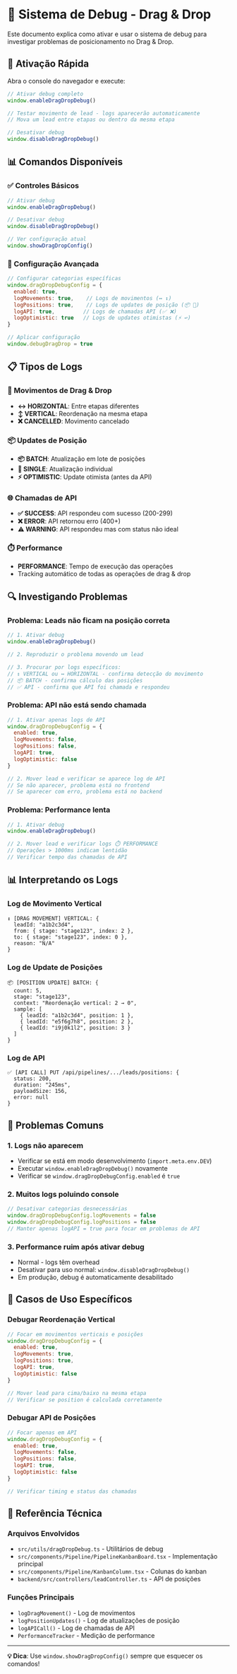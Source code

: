 # 🐛 Sistema de Debug - Drag & Drop

Este documento explica como ativar e usar o sistema de debug para investigar problemas de posicionamento no Drag & Drop.

## 🚀 Ativação Rápida

Abra o console do navegador e execute:

```javascript
// Ativar debug completo
window.enableDragDropDebug()

// Testar movimento de lead - logs aparecerão automaticamente
// Mova um lead entre etapas ou dentro da mesma etapa

// Desativar debug
window.disableDragDropDebug()
```

## 📊 Comandos Disponíveis

### ✅ Controles Básicos
```javascript
// Ativar debug
window.enableDragDropDebug()

// Desativar debug  
window.disableDragDropDebug()

// Ver configuração atual
window.showDragDropConfig()
```

### 🔧 Configuração Avançada
```javascript
// Configurar categorias específicas
window.dragDropDebugConfig = {
  enabled: true,
  logMovements: true,    // Logs de movimentos (↔️ ↕️)
  logPositions: true,    // Logs de updates de posição (📦 🎯)
  logAPI: true,         // Logs de chamadas API (✅ ❌)
  logOptimistic: true   // Logs de updates otimistas (⚡ ↩️)
}

// Aplicar configuração
window.debugDragDrop = true
```

## 📋 Tipos de Logs

### 🎯 Movimentos de Drag & Drop
- **↔️ HORIZONTAL**: Entre etapas diferentes
- **↕️ VERTICAL**: Reordenação na mesma etapa  
- **❌ CANCELLED**: Movimento cancelado

### 📦 Updates de Posição
- **📦 BATCH**: Atualização em lote de posições
- **🎯 SINGLE**: Atualização individual
- **⚡ OPTIMISTIC**: Update otimista (antes da API)

### 🌐 Chamadas de API
- **✅ SUCCESS**: API respondeu com sucesso (200-299)
- **❌ ERROR**: API retornou erro (400+)
- **⚠️ WARNING**: API respondeu mas com status não ideal

### ⏱️ Performance
- **PERFORMANCE**: Tempo de execução das operações
- Tracking automático de todas as operações de drag & drop

## 🔍 Investigando Problemas

### Problema: Leads não ficam na posição correta
```javascript
// 1. Ativar debug
window.enableDragDropDebug()

// 2. Reproduzir o problema movendo um lead

// 3. Procurar por logs específicos:
// ↕️ VERTICAL ou ↔️ HORIZONTAL - confirma detecção do movimento
// 📦 BATCH - confirma cálculo das posições
// ✅ API - confirma que API foi chamada e respondeu
```

### Problema: API não está sendo chamada
```javascript
// 1. Ativar apenas logs de API
window.dragDropDebugConfig = {
  enabled: true,
  logMovements: false,
  logPositions: false, 
  logAPI: true,
  logOptimistic: false
}

// 2. Mover lead e verificar se aparece log de API
// Se não aparecer, problema está no frontend
// Se aparecer com erro, problema está no backend
```

### Problema: Performance lenta
```javascript
// 1. Ativar debug
window.enableDragDropDebug()

// 2. Mover lead e verificar logs ⏱️ PERFORMANCE
// Operações > 1000ms indicam lentidão
// Verificar tempo das chamadas de API
```

## 📊 Interpretando os Logs

### Log de Movimento Vertical
```
↕️ [DRAG MOVEMENT] VERTICAL: {
  leadId: "a1b2c3d4",
  from: { stage: "stage123", index: 2 },
  to: { stage: "stage123", index: 0 },
  reason: "N/A"
}
```

### Log de Update de Posições
```
📦 [POSITION UPDATE] BATCH: {
  count: 5,
  stage: "stage123", 
  context: "Reordenação vertical: 2 → 0",
  sample: [
    { leadId: "a1b2c3d4", position: 1 },
    { leadId: "e5f6g7h8", position: 2 },
    { leadId: "i9j0k1l2", position: 3 }
  ]
}
```

### Log de API
```
✅ [API CALL] PUT /api/pipelines/.../leads/positions: {
  status: 200,
  duration: "245ms",
  payloadSize: 156,
  error: null
}
```

## 🚨 Problemas Comuns

### 1. Logs não aparecem
- Verificar se está em modo desenvolvimento (`import.meta.env.DEV`)
- Executar `window.enableDragDropDebug()` novamente
- Verificar se `window.dragDropDebugConfig.enabled` é `true`

### 2. Muitos logs poluindo console
```javascript
// Desativar categorias desnecessárias
window.dragDropDebugConfig.logMovements = false
window.dragDropDebugConfig.logPositions = false
// Manter apenas logAPI = true para focar em problemas de API
```

### 3. Performance ruim após ativar debug
- Normal - logs têm overhead
- Desativar para uso normal: `window.disableDragDropDebug()`
- Em produção, debug é automaticamente desabilitado

## 🎯 Casos de Uso Específicos

### Debugar Reordenação Vertical
```javascript
// Focar em movimentos verticais e posições
window.dragDropDebugConfig = {
  enabled: true,
  logMovements: true,
  logPositions: true,
  logAPI: true, 
  logOptimistic: false
}

// Mover lead para cima/baixo na mesma etapa
// Verificar se position é calculada corretamente
```

### Debugar API de Posições
```javascript
// Focar apenas em API
window.dragDropDebugConfig = {
  enabled: true,
  logMovements: false,
  logPositions: false,
  logAPI: true,
  logOptimistic: false
}

// Verificar timing e status das chamadas
```

## 📖 Referência Técnica

### Arquivos Envolvidos
- `src/utils/dragDropDebug.ts` - Utilitários de debug
- `src/components/Pipeline/PipelineKanbanBoard.tsx` - Implementação principal
- `src/components/Pipeline/KanbanColumn.tsx` - Colunas do kanban
- `backend/src/controllers/leadController.ts` - API de posições

### Funções Principais
- `logDragMovement()` - Log de movimentos
- `logPositionUpdates()` - Log de atualizações de posição
- `logAPICall()` - Log de chamadas de API
- `PerformanceTracker` - Medição de performance

---

**💡 Dica**: Use `window.showDragDropConfig()` sempre que esquecer os comandos!
